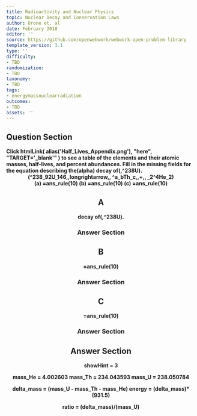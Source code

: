 ```yaml
---
title: Radioactivity and Nuclear Physics
topic: Nuclear Decay and Conservation Laws
author: Urone et. al
date: February 2018
editor: ''
source: https://github.com/openwebwork/webwork-open-problem-library
template_version: 1.1
type: ''
difficulty:
- TBD
randomization:
- TBD
taxonomy:
- TBD
tags:
- energymassnuclearradiation
outcomes:
- TBD
assets: ''
---
```


## Question Section 

<b>
Click
 htmlLink( alias('Half_Lives_Appendix.png'), "here", "TARGET='_blank'" )
to see a table of the elements and their atomic masses, half-lives, and percent abundances.
Fill in the missing fields for the equation describing the(alpha) decay of(,^238U).
<center>(^238_92U_146,,longrightarrow,, ^a_bTh_c,,+,, _2^4He_2)<center>
(a) =ans_rule(10)
(b) =ans_rule(10)
(c) =ans_rule(10)

## A
decay of(,^238U).
### Answer Section
## B
=ans_rule(10)
### Answer Section
## C
=ans_rule(10)
### Answer Section


## Answer Section

showHint = 3

mass_He = 4.002603
mass_Th = 234.043593
mass_U = 238.050784

delta_mass = (mass_U - mass_Th - mass_He)
energy = (delta_mass)*(931.5)

ratio = (delta_mass)/(mass_U)